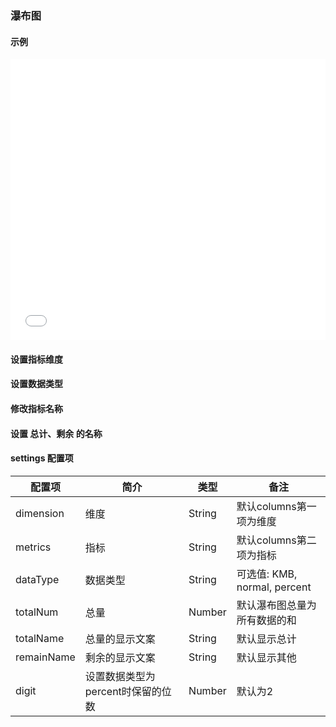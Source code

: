 ### 瀑布图

#### 示例

<iframe width="100%" height="450" src="//jsfiddle.net/vue_echarts/tecfxdg9/23/embedded/result,html,js/?bodyColor=fff" allowfullscreen="allowfullscreen" frameborder="0"></iframe>

#### 设置指标维度

<vuep template="#set-metrics-dimension"></vuep>

<script v-pre type="text/x-template" id="set-metrics-dimension">
<template>
  <ve-waterfall :data="chartData" :settings="chartSettings"></ve-waterfall>
</template>

<script>
  module.exports = {
    created: function () {
      this.chartData = {
        columns: ['活动', '时间'],
        rows: [
          { '活动': '吃饭', '时间': 4 },
          { '活动': '睡觉', '时间': 10 },
          { '活动': '打豆豆', '时间': 5 }
        ]
      }
      this.chartSettings = {
        dimension: '活动',
        metrics: '时间'
      }
    }
  }
</script>
</script>

#### 设置数据类型

<vuep template="#set-data-type"></vuep>

<script v-pre type="text/x-template" id="set-data-type">
<template>
  <ve-waterfall :data="chartData" :settings="chartSettings"></ve-waterfall>
</template>

<script>
  module.exports = {
    created: function () {
      this.chartData = {
        columns: ['活动', '时间'],
        rows: [
          { '活动': '吃饭', '时间': 0.1 },
          { '活动': '睡觉', '时间': 0.2 },
          { '活动': '打豆豆', '时间': 0.3 }
        ]
      }
      this.chartSettings = {
        "dataType": "percent"
      }
    }
  }
</script>
</script>

#### 修改指标名称

<vuep template="#change-metrics-name"></vuep>

<script v-pre type="text/x-template" id="change-metrics-name">
<template>
  <ve-waterfall :data="chartData" :settings="chartSettings"></ve-waterfall>
</template>

<script>
  module.exports = {
    created: function () {
      this.chartData = {
        columns: ['活动', '时间'],
        rows: [
          { '活动': '吃饭', '时间': 0.1 },
          { '活动': '睡觉', '时间': 0.2 },
          { '活动': '打豆豆', '时间': 0.3 }
        ]
      }
      this.chartSettings = {
        labelMap: {
          '时间': 'time'
        }
      }
    }
  }
</script>
</script>

#### 设置 总计、剩余 的名称

<vuep template="#set-label"></vuep>

<script v-pre type="text/x-template" id="set-label">
<template>
  <ve-waterfall :data="chartData" :settings="chartSettings"></ve-waterfall>
</template>

<script>
  module.exports = {
    created: function () {
      this.chartData = {
        columns: ['活动', '时间'],
        rows: [
          { '活动': '吃饭', '时间': 4 },
          { '活动': '睡觉', '时间': 10 },
          { '活动': '打豆豆', '时间': 5 }
        ]
      }
      this.chartSettings = {
        totalNum: 24,
        totalName: '总时间',
        remainName: '剩余时间'
      }
    }
  }
</script>
</script>

#### settings 配置项

| 配置项 | 简介 | 类型 | 备注 |
| --- | --- | --- | --- |
| dimension | 维度 | String | 默认columns第一项为维度 |
| metrics | 指标 | String | 默认columns第二项为指标 |
| dataType | 数据类型 | String | 可选值: KMB, normal, percent |
| totalNum | 总量 | Number | 默认瀑布图总量为所有数据的和 |
| totalName | 总量的显示文案 | String | 默认显示总计 |
| remainName | 剩余的显示文案 | String | 默认显示其他 |
| digit | 设置数据类型为percent时保留的位数 | Number | 默认为2 |
